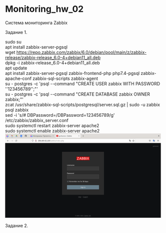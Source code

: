 # Monitoring_hw_02
Система мониторинга Zabbix

Задание 1.          

sudo su          
apt install zabbix-server-pgsql        
wget https://repo.zabbix.com/zabbix/6.0/debian/pool/main/z/zabbix-release/zabbix-release_6.0-4+debian11_all.deb           
dpkg -i zabbix-release_6.0-4+debian11_all.deb            
apt update           
apt install zabbix-server-pgsql zabbix-frontend-php php7.4-pgsql zabbix-apache-conf zabbix-sql-scripts zabbix-agent          
su - postgres -c 'psql --command "CREATE USER zabbix WITH PASSWORD '\'123456789\'';"'          
su - postgres -c 'psql --command "CREATE DATABASE zabbix OWNER zabbix;"'           
zcat /usr/share/zabbix-sql-scripts/postgresql/server.sql.gz | sudo -u zabbix psql zabbix           
sed -i 's/# DBPassword=/DBPassword=123456789/g' /etc/zabbix/zabbix_server.conf           
sudo systemctl restart zabbix-server apache2             
sudo systemctl enable zabbix-server apache2            
![Авторизация](https://github.com/dAmp1r/Monitoring_hw_02/blob/main/zabbix.png)


Задание 2.           

